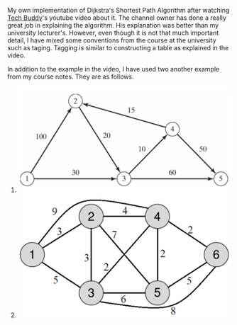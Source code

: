 ﻿My own implementation of Dijkstra's Shortest Path Algorithm after watching [Tech Buddy](https://www.youtube.com/@TechBuddyTR)'s youtube video about it.
The channel owner has done a really great job in explaining the algorithm. His explanation was better than my university lecturer's. 
However, even though it is not that much important detail, I have mixed some conventions from the course at the university such as taging. Tagging is similar to constructing a table as explained in the video.

In addition to the example in the video, I have used two another example from my course notes. They are as follows.

1. ![Example1](/DijkstraAlgorithm/etc/Images/Example1.png)
2. ![Example2](/DijkstraAlgorithm/etc/Images/Example2.png)
